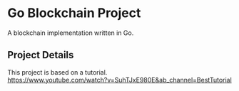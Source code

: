 # Go Blockchain Project
A blockchain implementation written in Go.

## Project Details
This project is based on a tutorial. \
https://www.youtube.com/watch?v=SuhTJxE980E&ab_channel=BestTutorial
